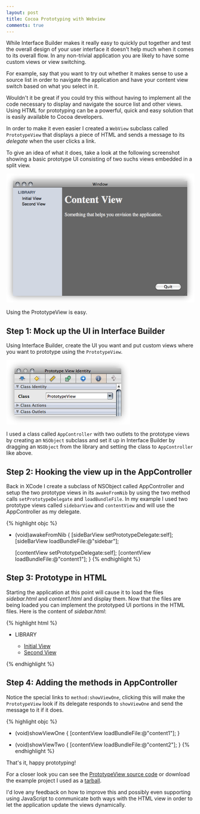 ```yaml
---
layout: post
title: Cocoa Prototyping with Webview
comments: true
---
```

While Interface Builder makes it really easy to quickly put together and test the overall design of your user interface it doesn't help much when it comes to its overall flow. In any non-trivial application you are likely to have some custom views or view switching.

For example, say that you want to try out whether it makes sense to use a source list in order to navigate the application and have your content view switch based on what you select in it. 

Wouldn't it be great if you could try this without having to implement all the code necessary to display and navigate the source list and other views. Using HTML for prototyping can be a powerful, quick and easy solution that is easily available to Cocoa developers.

In order to make it even easier I created a `WebView` subclass called `PrototypeView` that displays a piece of HTML and sends a message to its *delegate* when the user clicks a link.

To give an idea of what it does, take a look at the following screenshot showing a basic prototype UI consisting of two suchs views embedded in a split view.

![Prototyped UI, using PrototypeView](/images/posts/html-prototype-ui.png)

Using the PrototypeView is easy.

Step 1: Mock up the UI in Interface Builder
-------------------------------------------

Using Interface Builder, create the UI you want and put custom views where you want to prototype using the `PrototypeView`. 

![Setting class to PrototypeView](/images/posts/html-prototype-ib.png)

I used a class called `AppController` with two outlets to the prototype views by creating an `NSObject` subclass and set it up in Interface Builder by dragging an `NSObject` from the library and setting the class to `AppController` like above.

Step 2: Hooking the view up in the AppController
------------------------------------------------

Back in XCode I create a subclass of NSObject called AppController and setup the two prototype views in its `awakeFromNib` by using the two method calls `setPrototypeDelegate` and `loadBundleFile`. In my example I used two prototype views called `sidebarView` and `contentView` and will use the AppController as my delegate.

{% highlight objc %}
- (void)awakeFromNib
{
    [sideBarView setPrototypeDelegate:self];
    [sideBarView loadBundleFile:@"sidebar"];

    [contentView setPrototypeDelegate:self];
    [contentView loadBundleFile:@"content1"];
}
{% endhighlight %}

Step 3: Prototype in HTML
-------------------------

Starting the application at this point will cause it to load the files *sidebar.html* and *content1.html* and display them. Now that the files are being loaded you can implement the prototyped UI portions in the HTML files. Here is the content of *sidebar.html*:

{% highlight html %}
<html>
  <head>
    <link rel="stylesheet" href="sidebar.css" type="text/css" />
  </head>
  <body>
    <ul>
      <li><p class="header">LIBRARY</p>
        <ul>
          <li><a href="method:showViewOne">Initial View</a></li>
          <li><a href="method:showViewTwo">Second View</a></li>
        </ul>
      </li>
    </ul>
  </body>
</html>
{% endhighlight %}

Step 4: Adding the methods in AppController
-------------------------------------------
Notice the special links to `method:showViewOne`, clicking this will make the `PrototypeView` look if its delegate responds to `showViewOne` and send the message to it if it does.

{% highlight objc %}
- (void)showViewOne
{
    [contentView loadBundleFile:@"content1"];
}

- (void)showViewTwo
{
    [contentView loadBundleFile:@"content2"];
}
{% endhighlight %}

That's it, happy prototyping!

For a closer look you can see the [PrototypeView source code](http://gist.github.com/106856) or download the example project I used as a [tarball](/downloads/posts/HtmlPrototype.tar.gz).

I'd love any feedback on how to improve this and possibly even supporting using JavaScript to communicate both ways with the HTML view in order to let the application update the views dynamically.
